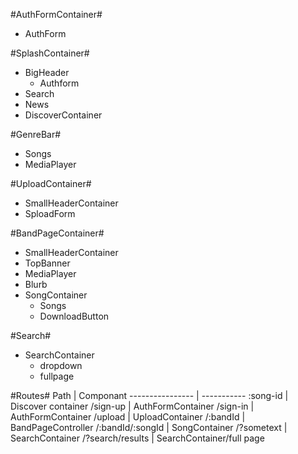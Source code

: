 #AuthFormContainer#
  - AuthForm

#SplashContainer#
  - BigHeader
     - Authform
  - Search
  - News
  - DiscoverContainer

#GenreBar#
  - Songs
  - MediaPlayer

#UploadContainer#
  - SmallHeaderContainer
  - SploadForm

#BandPageContainer#
  - SmallHeaderContainer
  - TopBanner
  - MediaPlayer
  - Blurb
  - SongContainer
    - Songs
    - DownloadButton

#Search#
  - SearchContainer
    - dropdown
    - fullpage

#Routes#
Path             |  Componant
---------------- | -----------
:song-id         |  Discover container
/sign-up         |  AuthFormContainer
/sign-in         |  AuthFormContainer
/upload          |  UploadContainer
/:bandId         |  BandPageController
/:bandId/:songId |  SongContainer
/?sometext       |  SearchContainer
/?search/results |  SearchContainer/full page

